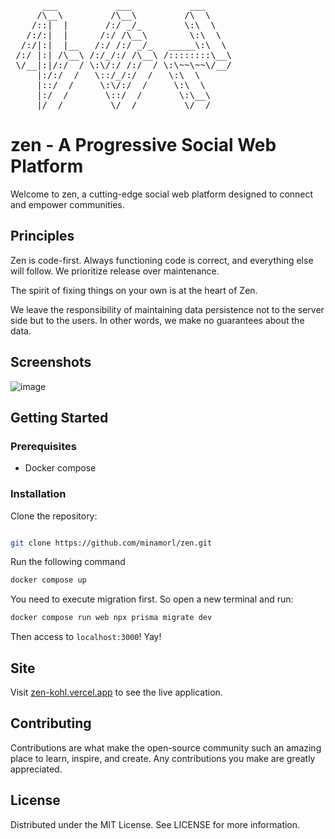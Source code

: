 <pre>
      ___           ___           ___     
     /\__\         /\__\         /\  \    
    /::|  |       /:/ _/_        \:\  \   
   /:/:|  |      /:/ /\__\        \:\  \  
  /:/|:|  |__   /:/ /:/ _/_   _____\:\  \ 
 /:/ |:| /\__\ /:/_/:/ /\__\ /::::::::\__\
 \/__|:|/:/  / \:\/:/ /:/  / \:\~~\~~\/__/
     |:/:/  /   \::/_/:/  /   \:\  \      
     |::/  /     \:\/:/  /     \:\  \     
     |:/  /       \::/  /       \:\__\    
     |/__/         \/__/         \/__/  
</pre>

# zen - A Progressive Social Web Platform

Welcome to zen, a cutting-edge social web platform designed to connect and empower communities.

## Principles

Zen is code-first. Always functioning code is correct, and everything else will follow. We prioritize release over maintenance.

The spirit of fixing things on your own is at the heart of Zen.

We leave the responsibility of maintaining data persistence not to the server side but to the users. In other words, we make no guarantees about the data.

## Screenshots

![image](https://github.com/minamorl/zen/assets/5278817/6d8c854e-a96a-4d82-b081-16ff31bdd3bf)

## Getting Started

### Prerequisites

- Docker compose

### Installation

Clone the repository:

```bash

git clone https://github.com/minamorl/zen.git

```

Run the following command

```bash
docker compose up
```

You need to execute migration first. So open a new terminal and run:

```bash
docker compose run web npx prisma migrate dev
```

Then access to `localhost:3000`! Yay!

## Site

Visit [zen-kohl.vercel.app](https://www.withzen.dev/) to see the live application.

## Contributing

Contributions are what make the open-source community such an amazing place to learn, inspire, and create. Any contributions you make are greatly appreciated.

## License

Distributed under the MIT License. See LICENSE for more information.
